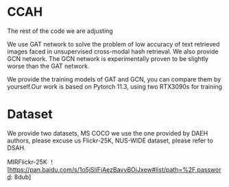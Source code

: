 # CCAH
The rest of the code we are adjusting

We use GAT network to solve the problem of low accuracy of text retrieved images faced in unsupervised cross-modal hash retrieval. We also provide GCN network. The GCN network is experimentally proven to be slightly worse than the GAT network.

We provide the training models of GAT and GCN, you can compare them by yourself.Our work is based on Pytorch 11.3, using two RTX3090s for training


# Dataset
We provide two datasets, MS COCO we use the one provided by DAEH authors, please excuse us
Flickr-25K, NUS-WIDE dataset, please refer to DSAH.

MIRFlickr-25K ！[https://pan.baidu.com/s/1o5jSliFjAezBavyBOiJxew#list/path=%2F,password: 8dub] 
